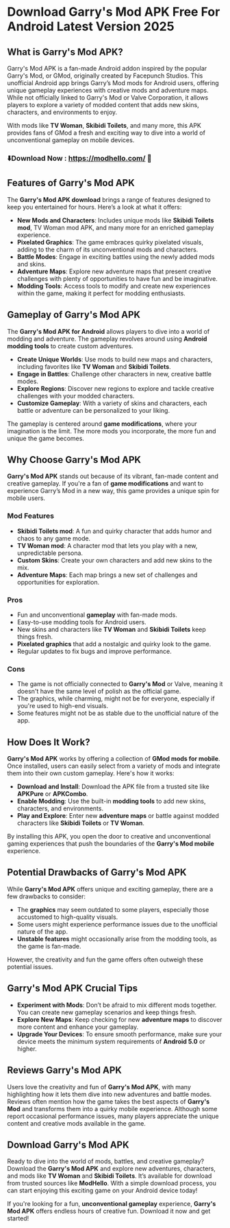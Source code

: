 # Download Garry's Mod APK Free For Android Latest Version 2025 

## What is Garry's Mod APK?

Garry's Mod APK is a fan-made Android addon inspired by the popular Garry's Mod, or GMod, originally created by Facepunch Studios. This unofficial Android app brings Garry’s Mod mods for Android users, offering unique gameplay experiences with creative mods and adventure maps. While not officially linked to Garry's Mod or Valve Corporation, it allows players to explore a variety of modded content that adds new skins, characters, and environments to enjoy. 

With mods like **TV Woman**, **Skibidi Toilets**, and many more, this APK provides fans of GMod a fresh and exciting way to dive into a world of unconventional gameplay on mobile devices.

### ⬇️Download Now : https://modhello.com/ 🎉

## Features of Garry's Mod APK

The **Garry's Mod APK download** brings a range of features designed to keep you entertained for hours. Here’s a look at what it offers:

- **New Mods and Characters**: Includes unique mods like **Skibidi Toilets mod**, TV Woman mod APK, and many more for an enriched gameplay experience.
- **Pixelated Graphics**: The game embraces quirky pixelated visuals, adding to the charm of its unconventional mods and characters.
- **Battle Modes**: Engage in exciting battles using the newly added mods and skins.
- **Adventure Maps**: Explore new adventure maps that present creative challenges with plenty of opportunities to have fun and be imaginative.
- **Modding Tools**: Access tools to modify and create new experiences within the game, making it perfect for modding enthusiasts.

## Gameplay of Garry's Mod APK

The **Garry's Mod APK for Android** allows players to dive into a world of modding and adventure. The gameplay revolves around using **Android modding tools** to create custom adventures. 

- **Create Unique Worlds**: Use mods to build new maps and characters, including favorites like **TV Woman** and **Skibidi Toilets**.
- **Engage in Battles**: Challenge other characters in new, creative battle modes.
- **Explore Regions**: Discover new regions to explore and tackle creative challenges with your modded characters.
- **Customize Gameplay**: With a variety of skins and characters, each battle or adventure can be personalized to your liking.

The gameplay is centered around **game modifications**, where your imagination is the limit. The more mods you incorporate, the more fun and unique the game becomes.

## Why Choose Garry's Mod APK

**Garry's Mod APK** stands out because of its vibrant, fan-made content and creative gameplay. If you're a fan of **game modifications** and want to experience Garry’s Mod in a new way, this game provides a unique spin for mobile users.

### Mod Features

- **Skibidi Toilets mod**: A fun and quirky character that adds humor and chaos to any game mode.
- **TV Woman mod**: A character mod that lets you play with a new, unpredictable persona.
- **Custom Skins**: Create your own characters and add new skins to the mix.
- **Adventure Maps**: Each map brings a new set of challenges and opportunities for exploration.

### Pros

- Fun and unconventional **gameplay** with fan-made mods.
- Easy-to-use modding tools for Android users.
- New skins and characters like **TV Woman** and **Skibidi Toilets** keep things fresh.
- **Pixelated graphics** that add a nostalgic and quirky look to the game.
- Regular updates to fix bugs and improve performance.

### Cons

- The game is not officially connected to **Garry's Mod** or Valve, meaning it doesn't have the same level of polish as the official game.
- The graphics, while charming, might not be for everyone, especially if you're used to high-end visuals.
- Some features might not be as stable due to the unofficial nature of the app.

## How Does It Work?

**Garry's Mod APK** works by offering a collection of **GMod mods for mobile**. Once installed, users can easily select from a variety of mods and integrate them into their own custom gameplay. Here's how it works:

- **Download and Install**: Download the APK file from a trusted site like **APKPure** or **APKCombo**.
- **Enable Modding**: Use the built-in **modding tools** to add new skins, characters, and environments.
- **Play and Explore**: Enter new **adventure maps** or battle against modded characters like **Skibidi Toilets** or **TV Woman**.

By installing this APK, you open the door to creative and unconventional gaming experiences that push the boundaries of the **Garry's Mod mobile** experience.

## Potential Drawbacks of Garry's Mod APK

While **Garry's Mod APK** offers unique and exciting gameplay, there are a few drawbacks to consider:

- The **graphics** may seem outdated to some players, especially those accustomed to high-quality visuals.
- Some users might experience performance issues due to the unofficial nature of the app.
- **Unstable features** might occasionally arise from the modding tools, as the game is fan-made.

However, the creativity and fun the game offers often outweigh these potential issues.

## Garry's Mod APK Crucial Tips

- **Experiment with Mods**: Don’t be afraid to mix different mods together. You can create new gameplay scenarios and keep things fresh.
- **Explore New Maps**: Keep checking for new **adventure maps** to discover more content and enhance your gameplay.
- **Upgrade Your Devices**: To ensure smooth performance, make sure your device meets the minimum system requirements of **Android 5.0** or higher.

## Reviews Garry's Mod APK

Users love the creativity and fun of **Garry's Mod APK**, with many highlighting how it lets them dive into new adventures and battle modes. Reviews often mention how the game takes the best aspects of **Garry's Mod** and transforms them into a quirky mobile experience. Although some report occasional performance issues, many players appreciate the unique content and creative mods available in the game.

## Download Garry's Mod APK

Ready to dive into the world of mods, battles, and creative gameplay? Download the **Garry's Mod APK** and explore new adventures, characters, and mods like **TV Woman** and **Skibidi Toilets**. It’s available for download from trusted sources like **ModHello**. With a simple download process, you can start enjoying this exciting game on your Android device today!

If you're looking for a fun, **unconventional gameplay** experience, **Garry's Mod APK** offers endless hours of creative fun. Download it now and get started!

